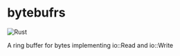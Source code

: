 # bytebufrs

![Rust][github-actions-badge]

A ring buffer for bytes implementing io::Read and io::Write

[github-actions-badge]: https://github.com/Bond-009/bytebufrs/workflows/Rust/badge.svg

